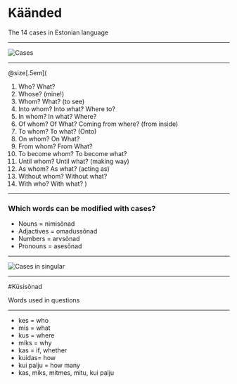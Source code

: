 # Käänded 

The 14 cases in Estonian language

---

![Cases](https://www.taskutark.ee/m/wp-content/uploads/sites/2/2016/07/14k%C3%A4%C3%A4net.png)

---

@size[.5em](
1. Who? What?
2. Whose? (mine!)
3. Whom? What? (to see)
4. Into whom? Into what? Where to?
5. In whom? In what? Where?
6. Of whom? Of What? Coming from where?  (from inside) 
7. To whom? To what? (Onto)
8. On whom? On What?
9. From whom? From What?
10. To become whom? To become what?
11. Until whom? Until what? (making way)
12. As whom? As what? (acting as)
13. Without whom? Without what?
14. With who? With what?
)
---

### Which words can be modified with cases?

- Nouns = nimisõnad
- Adjactives = omadussõnad
- Numbers = arvsõnad
- Pronouns = asesõnad

---

![Cases in singular](https://www.taskutark.ee/m/wp-content/uploads/sites/2/2016/07/14k%C3%A4%C3%A4netainsus.png)


---

#Küsisõnad

Words used in questions

---

- kes   =   who
- mis   =   what
- kus   =   where
- miks  =   why
- kas   =   if, whether
- kuidas=   how
- kui palju = how many
- kas, miks, mitmes, mitu, kui palju


